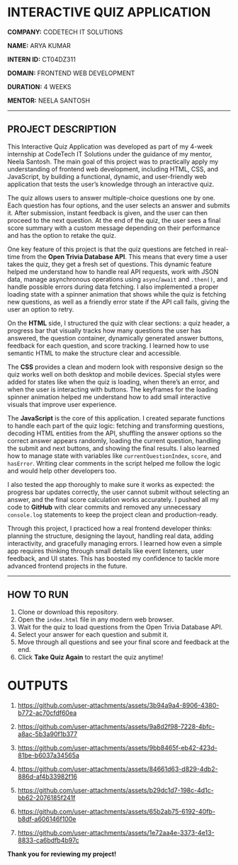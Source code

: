 # INTERACTIVE QUIZ APPLICATION

**COMPANY:** CODETECH IT SOLUTIONS

**NAME:** ARYA KUMAR

**INTERN ID:** CT04DZ311

**DOMAIN:** FRONTEND WEB DEVELOPMENT

**DURATION:** 4 WEEKS

**MENTOR:** NEELA SANTOSH

---

## PROJECT DESCRIPTION

This Interactive Quiz Application was developed as part of my 4-week internship at CodeTech IT Solutions under the guidance of my mentor, Neela Santosh. The main goal of this project was to practically apply my understanding of frontend web development, including HTML, CSS, and JavaScript, by building a functional, dynamic, and user-friendly web application that tests the user’s knowledge through an interactive quiz.

The quiz allows users to answer multiple-choice questions one by one. Each question has four options, and the user selects an answer and submits it. After submission, instant feedback is given, and the user can then proceed to the next question. At the end of the quiz, the user sees a final score summary with a custom message depending on their performance and has the option to retake the quiz.

One key feature of this project is that the quiz questions are fetched in real-time from the **Open Trivia Database API**. This means that every time a user takes the quiz, they get a fresh set of questions. This dynamic feature helped me understand how to handle real API requests, work with JSON data, manage asynchronous operations using `async`/`await` and `.then()`, and handle possible errors during data fetching. I also implemented a proper loading state with a spinner animation that shows while the quiz is fetching new questions, as well as a friendly error state if the API call fails, giving the user an option to retry.

On the **HTML** side, I structured the quiz with clear sections: a quiz header, a progress bar that visually tracks how many questions the user has answered, the question container, dynamically generated answer buttons, feedback for each question, and score tracking. I learned how to use semantic HTML to make the structure clear and accessible.

The **CSS** provides a clean and modern look with responsive design so the quiz works well on both desktop and mobile devices. Special styles were added for states like when the quiz is loading, when there’s an error, and when the user is interacting with buttons. The keyframes for the loading spinner animation helped me understand how to add small interactive visuals that improve user experience.

The **JavaScript** is the core of this application. I created separate functions to handle each part of the quiz logic: fetching and transforming questions, decoding HTML entities from the API, shuffling the answer options so the correct answer appears randomly, loading the current question, handling the submit and next buttons, and showing the final results. I also learned how to manage state with variables like `currentQuestionIndex`, `score`, and `hasError`. Writing clear comments in the script helped me follow the logic and would help other developers too.

I also tested the app thoroughly to make sure it works as expected: the progress bar updates correctly, the user cannot submit without selecting an answer, and the final score calculation works accurately. I pushed all my code to **GitHub** with clear commits and removed any unnecessary `console.log` statements to keep the project clean and production-ready.

Through this project, I practiced how a real frontend developer thinks: planning the structure, designing the layout, handling real data, adding interactivity, and gracefully managing errors. I learned how even a simple app requires thinking through small details like event listeners, user feedback, and UI states. This has boosted my confidence to tackle more advanced frontend projects in the future.

---

## HOW TO RUN

1. Clone or download this repository.
2. Open the `index.html` file in any modern web browser.
3. Wait for the quiz to load questions from the Open Trivia Database API.
4. Select your answer for each question and submit it.
5. Move through all questions and see your final score and feedback at the end.
6. Click **Take Quiz Again** to restart the quiz anytime!

# OUTPUTS

1. https://github.com/user-attachments/assets/3b94a9a4-8906-4380-b772-ac70cfdf60ea

2. https://github.com/user-attachments/assets/9a8d2f98-7228-4bfc-a8ac-5b3a90f1b377

3. https://github.com/user-attachments/assets/9bb8465f-eb42-423d-81be-b6037a34565a

4. https://github.com/user-attachments/assets/84661d63-d829-4db2-886d-af4b33982f16

5. https://github.com/user-attachments/assets/b29dc1d7-198c-4d1c-bb62-2076185f241f

6. https://github.com/user-attachments/assets/65b2ab75-6192-40fb-b8df-a606146f100e

7. https://github.com/user-attachments/assets/1e72aa4e-3373-4e13-8833-ca6bdfb4b97c

**Thank you for reviewing my project!**
